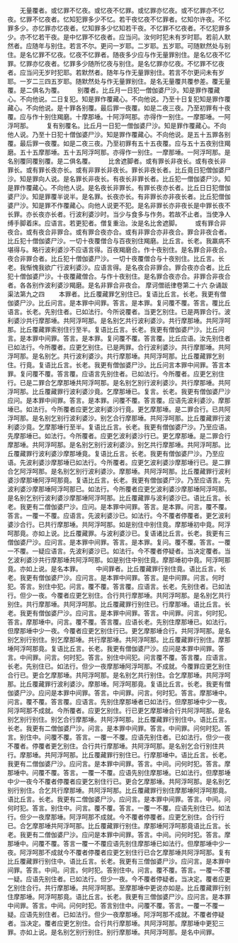 <!-- { "loadSidebar": true } -->
　　无量覆者。或忆罪不忆夜。或忆夜不忆罪。或忆罪亦忆夜。或不忆罪亦不忆夜。忆罪不忆夜者。忆知犯罪多少不忆。若干夜忆夜不忆罪者。忆知尔许夜。不忆罪多少。亦忆罪亦忆夜者。忆知罪多少忆知若干夜。不忆罪不忆夜者。不忆犯罪多少。亦不忆若干夜。是中忆罪不忆夜者。应当问。汝何时犯未有岁时耶。若前人默然者。应随年与别住。若言不尔。更问一岁耶。二岁耶。五岁耶。可随默然处与别住。是名忆罪不忆夜。忆夜不忆罪者。随夜多少应与作无量罪别住。是名忆夜不忆罪。忆罪亦忆夜者。忆罪多少随所忆夜与别住。是名忆罪亦忆夜。不忆罪不忆夜者。应当问无岁时犯耶。若默然者。随年与作无量罪别住。若言不尔更问未有岁耶。一岁二三四五岁耶。随默然处与作无量罪别住。是名无量覆共覆参差。覆无量覆。是二俱名为覆。
　　别覆者。比丘月一日犯一僧伽婆尸沙。知是罪作覆藏心。不向他说。二日复犯。知是罪作覆藏心。不向他说。乃至十日复犯知是罪作覆藏心。不向他说。是十罪各别覆。最后罪一夜覆。如是二夜三夜。乃至初罪有十夜覆。应与作十别住羯磨。十摩那埵。十阿浮呵那。亦得作一别住。一摩那埵。一阿浮呵那。
　　复有别覆名。比丘月一日犯一僧伽婆尸沙。知是罪作覆藏心。不向他人说。乃至十日犯十僧伽婆尸沙。知是罪作覆藏心。不向他说。是五十五罪各别覆。最后罪一夜覆。如是二夜三夜。乃至初罪有五十五夜覆。应与五十五夜别住羯磨。五十五摩那埵。五十五阿浮呵那。亦得作一别住。一摩那埵。一阿浮呵那。是名别覆同覆别覆。是二俱名覆。
　　比舍遮脚者。或有罪长非夜长。或有夜长非罪长。或有罪长夜亦长。或有非罪长非夜长。罪长非夜长者。比丘竟日犯僧伽婆尸沙。知是罪向人说。是名罪长非夜长。有夜长非罪长者。比丘犯一僧伽婆尸沙。知是罪作覆藏心。不向他人说。是名夜长非罪长。有罪长夜亦长者。比丘日日犯僧伽婆尸沙。知是罪覆半说半。是名罪。长夜亦长。有非罪长亦非夜长者。比丘犯僧伽婆尸沙。知是罪不作覆藏心。向他人说更不犯。是名非罪长亦非夜长是中罪长夜不长罪。亦长夜亦长者。行波利婆沙时。当少与食多与作务。若故不止者。当使净人缚手脚着床。应语言。若更犯者。僧复重治。汝是名比舍遮脚。
　　或有罪合非夜合。或有夜合非罪合。或有罪合夜亦合。或有非罪合亦非夜合。罪合非夜合者。比丘犯十僧伽婆尸沙。一切十夜覆僧合与百夜别住羯磨。比丘言。长老。我羸病不堪得与。略行波利婆沙不应语言得。百夜羯磨合。作十夜别住。是名罪合非夜合。夜合非罪合者。比丘犯十僧伽婆尸沙。一切十夜覆僧合与十夜别住。比丘言。长老。我惭愧我欲广行波利婆沙。应语言得。是名夜合非罪合。罪合夜亦合者。比丘犯十僧伽婆尸沙。十夜覆藏僧合。与作十夜别住。是名罪合夜亦合。非罪合非夜合者。各各别作波利婆沙羯磨。是名非罪合非夜合。
摩诃僧祇律卷第二十六
杂诵跋渠法第九之四
　　本罪者。比丘覆藏罪乞别住已。复语比丘言。长老。我更有僧伽婆尸沙。比丘问言。是本罪中间罪。答言。是本罪。复问覆不覆。答言。覆比丘语言。长老。先别住者。已如法行。今所说覆者。当更乞别住。已是两罪合行。波利婆沙共行摩那埵。共阿浮呵那。是名别乞共行波利婆沙。共行摩那埵。共阿浮呵那。比丘覆藏罪索别住行至半。复语比丘言。长老。我更有僧伽婆尸沙。比丘问言。是本罪中间罪。答言。是本罪。复问覆不覆。答言覆。比丘应语。汝先别住者已如法行。今所覆者。应更乞别住。已是两罪。合行波利婆沙。共行摩那埵。共阿浮呵那。是名别乞。共行波利婆沙。共行摩那埵。共阿浮呵那。比丘覆藏罪乞别住。行竟。复语比丘言。长老。我更有僧伽婆尸沙。比丘问言本罪中间罪。答言本罪。复问覆不覆。答言覆。应语言先别住者。已如法行。今所覆者。应更乞别住行。已是二罪合乞摩那埵共阿浮呵那。是名别乞别行波利婆沙。共行摩那埵。共阿浮呵那。比丘覆藏罪行波利婆沙竟。乞摩那埵已。复言。长老。我更有僧伽婆尸沙应问。是本罪中间罪。答言。是本罪。问覆不覆。答言覆。应语先波利婆沙。摩那埵已。如法行。今所覆者应更乞波利婆沙行竟。更乞摩那埵。是二罪合行。已共阿浮呵那。是名别乞别行波利婆沙。别乞合行摩那埵。共阿浮呵那。比丘覆藏罪行波利婆沙竟。乞摩那埵行至半。复语比丘言。长老。我更有僧伽婆尸沙。乃至应语。先摩那埵已。如法行。今所覆者。应更乞波利婆沙行已。更乞摩那埵。是二罪合行摩那埵。共阿浮呵那。是名别乞别行波利婆沙。别乞共行摩那埵。共阿浮呵那。比丘覆藏罪行波利婆沙摩那埵竟。复语比丘言。长老。我更有僧伽婆尸沙。乃至应语。先波利婆沙摩那埵已如法行。今所覆者。应更乞波利婆沙摩那埵行已。是二罪合乞阿浮呵那。是名别乞别行波利婆沙。摩那埵。共阿浮呵那。比丘覆藏罪行波利婆沙摩那埵阿浮呵那竟。复语比丘言。长老。我更有僧伽婆尸沙。乃至应语言。先波利婆沙摩那埵阿浮呵那已。如法行。今所覆者应更乞波利婆沙摩那埵阿浮呵那。是名别乞别行波利婆沙摩那埵阿浮呵那。比丘覆藏罪与波利婆沙已。语比丘言。长老。我更有二僧伽婆尸沙。应问。是本罪中间罪。答言。是本罪。问言。覆不覆。答言。一覆一不覆。应语言。先波利婆沙已。如法行。今不覆者停覆者。更乞波利婆沙合行。已共行摩那埵。共阿浮呵那。如是别住中别住竟。摩那埵初中竟。阿浮呵那竟。亦如上说。比丘覆藏罪。与波利婆沙已。复语诸比丘言。长老。我更有三僧伽婆尸沙。应问言。是本罪中间罪。答言。是本罪。复问。覆不覆。答言。一覆一不覆。一疑应语言。先波利婆沙已。如法行。今不覆者停疑者。当决定覆者。当乞波利婆沙共行摩那埵共阿浮呵那。如是别住中别住竟。摩那埵初中竟。阿浮呵那竟。亦如上说。是名本罪。
　　中间罪者。比丘覆藏罪行别住竟。语比丘言。长老。我更有僧伽婆尸沙。应问言。是本罪中间罪。答言。是中间罪。问言。何时犯。答言。别住中犯。问言。覆不覆。答言覆。应语言。长老。先别住者。已如法行。但少一夜。今覆者应更乞别住。合行共行摩那埵。共阿浮呵那。是名别乞共行别住。共行摩那埵。共阿浮呵那。比丘覆藏罪行别住已。行摩那埵。语比丘言。长老。我更有僧伽婆尸沙。应问言。是本罪中间罪。答言。中间罪。问言。何时犯。答言。摩那埵中。问言。覆不覆。答言覆。应语长老。先别住摩那埵已。如法行。但摩那埵中少一夜。今覆者应更乞别住行已。更乞摩那埵合行。共阿浮呵那。是名别乞别行别住。别乞摩那埵。共行摩那埵。共阿浮呵那。比丘覆藏罪行别住。摩那埵阿浮呵那竟。复语比丘言。长老。我更有僧伽婆尸沙。应问是本罪中间罪。答言。中间罪。问言。何时犯。答言。别住中间犯。问言覆不覆。答言覆。应语言。长老。先别住已。如法行。但少一夜摩那埵阿浮呵那。不成就。今覆罪应更乞别住合行已。更合乞摩那埵。共阿浮呵那。是名别乞共行别住。合乞摩那埵。共阿浮呵那。比丘覆藏罪行波利婆沙。摩那埵。阿浮呵那竟。复语比丘言。长老。我更有僧伽婆尸沙。应问是本罪中间罪。答言。中间罪。问言。何时犯。答言。摩那埵中。问言。覆不覆。答言覆。应语言。先别住摩那埵者已如法行。但摩那埵中少一夜。阿浮呵那不成就。今所覆者。应更乞别住。行已更乞摩那埵合行共阿浮呵那。是名别乞别行别住。别乞合行摩那埵。共阿浮呵那。比丘覆藏罪行别住中。语比丘言。长老。我更有二僧伽婆尸沙。问言。是本罪中间罪。答言。中间罪。问何时犯。答言。别住中。问覆不覆。答言。一覆一不覆。应语先别住者。已如法行。但少一夜不覆者。停覆者更乞别住。合行共行摩那埵。共阿浮呵那。是名别乞合行别住共行。摩那埵。共阿浮呵那。比丘覆藏罪行别住已。行摩那埵中。语比丘言。长老。我更有二僧伽婆尸沙。应问言。是本罪中间罪。答言。中间。问何时犯。答言。摩那埵中。问覆不覆。答言。一覆一不覆。应语先别住摩那埵。已如法行。但摩那埵中少一夜今不覆者停覆者应更乞别住行已。更合乞摩那埵。共阿浮呵那。是名别乞别行别住。合乞共行摩那埵。共阿浮呵那。比丘覆藏罪行别住摩那埵阿浮呵那竟。语比丘言。长老。我更有二僧伽婆尸沙。应问言。是本罪中间罪。答言。中间。问何时犯。答言。别住中。问言。覆不覆。答言。一覆一不覆。应语先别住已。如法行。但少一夜摩那埵。阿浮呵那不成就。今不覆者停覆者。应更乞别住。合行行已。合乞摩那埵共阿浮呵那。比丘覆藏罪行别住。摩那埵阿浮呵那竟语比丘言。长老。我更有二僧伽婆尸沙。应问是本罪中间罪。答言。中间。问何时犯。答言。摩那埵中。问覆不覆。答言一覆一不覆应语先别住摩那埵已如法行。但摩那埵中少一夜。阿浮呵那不成就今不覆者停覆者应更乞别住行已合乞摩那埵共阿浮呵那。复有比丘覆藏罪行别住中。语比丘言。长老。我更有三僧伽婆尸沙。应问言。是本罪中间罪。答言。中间。问言。何时犯。答别住中。问言。覆不覆。答言。一覆一不覆一疑。应语先别住者。已如法行。但少一夜。今不覆者停疑者。当决定。覆者应更乞别住合行。共行摩那埵。共阿浮呵那。至摩那埵中更说亦如是。比丘覆藏罪行别住摩那埵。阿浮呵那竟。语比丘言。长老。我更有三僧伽婆尸沙。应问言。是本罪中间罪。答言。中间。问何时犯。答言别住中。问覆不覆。答言。一覆一不覆一疑。应语先别住者。已如法行。但少一夜摩那埵。阿浮呵那不成就。不覆者停疑者。当决定。覆者应更乞别住。合行共行摩那埵。共阿浮呵那。摩那埵中更犯三罪。亦如上说。是名别乞别行别住。别行摩那埵。共阿浮呵那。是名中间罪。
